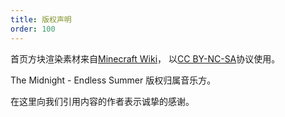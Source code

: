 ```yaml
---
title: 版权声明
order: 100
---
```


首页方块渲染素材来自[Minecraft Wiki](https://minecraft.fandom.com/wiki/Minecraft_Wiki)， 以[CC BY-NC-SA](https://www.fandom.com/licensing)协议使用。

The Midnight - Endless Summer 版权归属音乐方。

在这里向我们引用内容的作者表示诚挚的感谢。